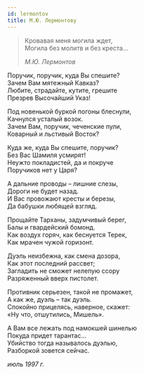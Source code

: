 ```yaml
---
id: lermontov
title: М.Ю. Лермонтову
---
```


> Кровавая меня могила ждет,\
> Могила без молитв и без креста...
>
> _М.Ю. Лермонтов_

Поручик, поручик, куда Вы спешите?\
Зачем Вам мятежный Кавказ?\
Любите, страдайте, кутите, грешите\
Презрев Высочайший Указ!

Под новенькой буркой погоны блеснули,\
Качнулся усталый возок.\
Зачем Вам, поручик, чеченские пули,\
Коварный и льстивый Восток?

Куда же, куда Вы спешите, поручик?\
Без Вас Шамиля усмирят!\
Неужто покладистей, да и покруче\
Поручиков нет у Царя?

А дальние проводы – лишние слезы,\
Дороги не будет назад.\
И Вас провожают кресты и березы,\
Да бабушки любящей взгляд.

Прощайте Тарханы, задумчивый берег,\
Балы и гвардейский бомонд.\
Как воздух горяч, как беснуется Терек,\
Как мрачен чужой горизонт.

Дуэль неизбежна, как смена дозора,\
Как этот последний рассвет;\
Загладить не сможет нелепую ссору\
Разряженный вверх пистолет.

Противник серьезен, такой не промажет,\
А как же, дуэль – так дуэль.\
Спокойно прицелясь, наверное, скажет:\
«Ну что, отшутились, Мишель».

А Вам все лежать под намокшей шинелью\
Покуда придет тарантас...\
Убийство тогда называлось дуэлью,\
Разборкой зовется сейчас.

_июль 1997 г._
